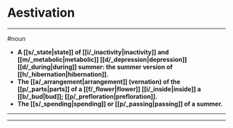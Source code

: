 # Aestivation
---
#noun
- **A [[s/_state|state]] of [[i/_inactivity|inactivity]] and [[m/_metabolic|metabolic]] [[d/_depression|depression]] [[d/_during|during]] summer: the summer version of [[h/_hibernation|hibernation]].**
- **The [[a/_arrangement|arrangement]] (vernation) of the [[p/_parts|parts]] of a [[f/_flower|flower]] [[i/_inside|inside]] a [[b/_bud|bud]]; [[p/_prefloration|prefloration]].**
- **The [[s/_spending|spending]] or [[p/_passing|passing]] of a summer.**
---
---

